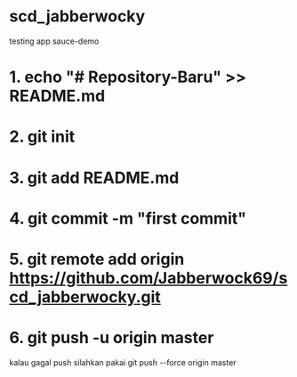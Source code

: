 # scd_jabberwocky
testing app sauce-demo 
# 1. echo "# Repository-Baru" >> README.md
# 2. git init
# 3. git add README.md
# 4. git commit -m "first commit"
# 5. git remote add origin https://github.com/Jabberwock69/scd_jabberwocky.git
# 6. git push -u origin master

kalau gagal push silahkan pakai git push --force origin master
